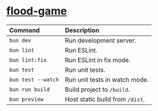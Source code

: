 [flood-game][main]
==================

| Command            | Description                     |
|:-------------------|:--------------------------------|
| `bun dev`          | Run development server.         |
| `bun lint`         | Run ESLint.                     |
| `bun lint:fix`     | Run ESLint in fix mode.         |
| `bun test`         | Run unit tests.                 |
| `bun test --watch` | Run unit tests in watch mode.   |
| `bun run build`    | Build project to `/build`.      |
| `bun preview`      | Host static build from `/dist`. |

[main]: https://skeoh.com/flood-game
